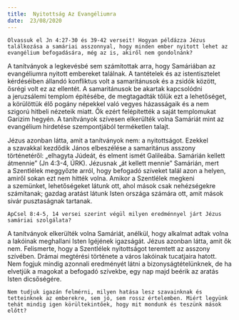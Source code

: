 ```yaml
---
title:  Nyitottság Az Evangéliumra
date:  23/08/2020
---
```


`Olvassuk el Jn 4:27-30 és 39-42 verseit! Hogyan példázza Jézus találkozása a samáriai asszonnyal, hogy minden ember nyitott lehet az evangélium befogadására, még az is, akiről nem gondolnánk?`

A tanítványok a legkevésbé sem számítottak arra, hogy Samáriában az evangéliumra nyitott embereket találnak. A tantételek és az istentisztelet kérdéséiben állandó konfliktus volt a samaritánusok és a zsidók között, ősrégi volt ez az ellentét. A samaritánusok be akartak kapcsolódni a jeruzsálemi templom építésébe, de megtagadták tőlük ezt a lehetőséget, a körülöttük élő pogány népekkel való vegyes házasságaik és a nem szigorú hitbeli nézeteik miatt. Ők ezért felépítették a saját templomukat Garizim hegyén. A tanítványok szívesen elkerülték volna Samáriát mint az evangélium hirdetése szempontjából terméketlen talajt.

Jézus azonban látta, amit a tanítványok nem: a nyitottságot. Ezekkel a szavakkal kezdődik János elbeszélése a samaritánus asszony történetéről: „elhagyta Júdeát, és elment ismét Galileába. Samárián kellett átmennie” (Jn 4:3-4, ÚRK). Jézusnak „át kellett mennie” Samárián, mert a Szentlélek meggyőzte arról, hogy befogadó szíveket talál azon a helyen, amiről sokan ezt nem hitték volna. Amikor a Szentlélek megkeni a szemünket, lehetőségeket látunk ott, ahol mások csak nehézségekre számítanak; gazdag aratást látunk Isten országa számára ott, amit mások sivár pusztaságnak tartanak.

`ApCsel 8:4-5, 14 versei szerint végül milyen eredménnyel járt Jézus samáriai szolgálata?`

A tanítványok elkerülték volna Samáriát, anélkül, hogy alkalmat adtak volna a lakóinak meghallani Isten Igéjének igazságát. Jézus azonban látta, amit ők nem. Felismerte, hogy a Szentlélek nyitottságot teremtett az asszony szívében. Drámai megtérési története a város lakóinak tucatjaira hatott. Nem fogjuk mindig azonnali eredményét látni a bizonyságtételünknek, de ha elvetjük a magokat a befogadó szívekbe, egy nap majd beérik az aratás Isten dicsőségére.

`Nem tudjuk igazán felmérni, milyen hatása lesz szavainknak és tetteinknek az emberekre, sem jó, sem rossz értelemben. Miért legyünk tehát mindig igen körültekintőek, hogy mit mondunk és teszünk mások előtt?`